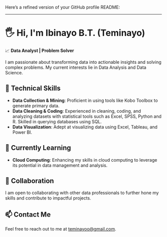 Here’s a refined version of your GitHub profile README:

---

# 🖐️ Hi, I'm Ibinayo B.T. (Teminayo)

📈 **Data Analyst | Problem Solver**

I am passionate about transforming data into actionable insights and solving complex problems. My current interests lie in Data Analysis and Data Science.

## 🌟 Technical Skills

- **Data Collection & Mining**: Proficient in using tools like Kobo Toolbox to generate primary data.
- **Data Cleaning & Coding**: Experienced in cleaning, coding, and analyzing datasets with statistical tools such as Excel, SPSS, Python and R. Skilled in querying databases using SQL.
- **Data Visualization**: Adept at visualizing data using Excel, Tableau, and Power BI.

## 🌱 Currently Learning

- **Cloud Computing**: Enhancing my skills in cloud computing to leverage its potential in data management and analysis.

## 👯 Collaboration

I am open to collaborating with other data professionals to further hone my skills and contribute to impactful projects.

## 📫 Contact Me

Feel free to reach out to me at [teminayoo@gmail.com](mailto:teminayoo@gmail.com).



